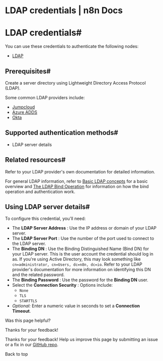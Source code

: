 # LDAP credentials | n8n Docs

[ ](https://github.com/n8n-io/n8n-docs/edit/main/docs/integrations/builtin/credentials/ldap.md "Edit this page")

# LDAP credentials#

You can use these credentials to authenticate the following nodes:

  * [LDAP](../../core-nodes/n8n-nodes-base.ldap/)

## Prerequisites#

Create a server directory using Lightweight Directory Access Protocol (LDAP).

Some common LDAP providers include:

  * [Jumpcloud](https://jumpcloud.com/blog/how-to-connect-your-application-to-ldap)
  * [Azure ADDS](https://learn.microsoft.com/en-us/azure/active-directory-domain-services/tutorial-configure-ldaps)
  * [Okta](https://help.okta.com/en-us/Content/Topics/Directory/LDAP-interface-connection-settings.htm)

## Supported authentication methods#

  * LDAP server details

## Related resources#

Refer to your LDAP provider's own documentation for detailed information.

For general LDAP information, refer to [Basic LDAP concepts](https://ldap.com/basic-ldap-concepts/) for a basic overview and [The LDAP Bind Operation](https://ldap.com/the-ldap-bind-operation/) for information on how the bind operation and authentication work.

## Using LDAP server details#

To configure this credential, you'll need:

  * The **LDAP Server Address** : Use the IP address or domain of your LDAP server.
  * The **LDAP Server Port** : Use the number of the port used to connect to the LDAP server.
  * The **Binding DN** : Use the Binding Distinguished Name (Bind DN) for your LDAP server. This is the user account the credential should log in as. If you're using Active Directory, this may look something like `cn=administrator, cn=Users, dc=n8n, dc=io`. Refer to your LDAP provider's documentation for more information on identifying this DN and the related password.
  * The **Binding Password** : Use the password for the **Binding DN** user.
  * Select the **Connection Security** : Options include:
    * `None`
    * `TLS`
    * `STARTTLS`
  * _Optional:_ Enter a numeric value in seconds to set a **Connection Timeout**.

Was this page helpful? 

Thanks for your feedback! 

Thanks for your feedback! Help us improve this page by submitting an issue or a fix in our [GitHub repo](https://github.com/n8n-io/n8n-docs). 

Back to top